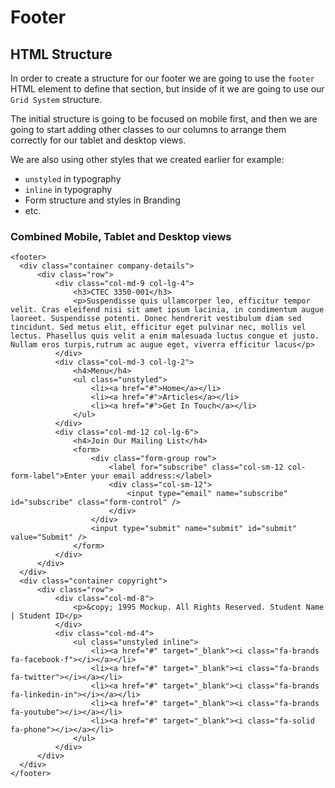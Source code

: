 # Footer

## HTML Structure
In order to create a structure for our footer we are going to use the `footer` HTML element to define that section, but inside of it we are going to use our `Grid System` structure.

The initial structure is going to be focused on mobile first, and then we are going to start adding other classes to our columns to arrange them correctly for our tablet and desktop views.

We are also using other styles that we created earlier for example:
* `unstyled` in typography
* `inline` in typography
* Form structure and styles in Branding
* etc.

### Combined Mobile, Tablet and Desktop views
```
<footer>
  <div class="container company-details">
      <div class="row">
          <div class="col-md-9 col-lg-4">
              <h3>CTEC 3350-001</h3>
              <p>Suspendisse quis ullamcorper leo, efficitur tempor velit. Cras eleifend nisi sit amet ipsum lacinia, in condimentum augue laoreet. Suspendisse potenti. Donec hendrerit vestibulum diam sed tincidunt. Sed metus elit, efficitur eget pulvinar nec, mollis vel lectus. Phasellus quis velit a enim malesuada luctus congue et justo. Nullam eros turpis,rutrum ac augue eget, viverra efficitur lacus</p>
          </div>
          <div class="col-md-3 col-lg-2">
              <h4>Menu</h4>
              <ul class="unstyled">
                  <li><a href="#">Home</a></li>
                  <li><a href="#">Articles</a></li>
                  <li><a href="#">Get In Touch</a></li>
              </ul>
          </div>
          <div class="col-md-12 col-lg-6">
              <h4>Join Our Mailing List</h4>
              <form>
                  <div class="form-group row">
                      <label for="subscribe" class="col-sm-12 col-form-label">Enter your email address:</label>
                      <div class="col-sm-12">
                          <input type="email" name="subscribe" id="subscribe" class="form-control" />
                      </div>
                  </div>
                  <input type="submit" name="submit" id="submit" value="Submit" />
              </form>
          </div>
      </div>
  </div>
  <div class="container copyright">
      <div class="row">
          <div class="col-md-8">
              <p>&copy; 1995 Mockup. All Rights Reserved. Student Name | Student ID</p>
          </div>
          <div class="col-md-4">
              <ul class="unstyled inline">
                  <li><a href="#" target="_blank"><i class="fa-brands fa-facebook-f"></i></a></li>
                  <li><a href="#" target="_blank"><i class="fa-brands fa-twitter"></i></a></li>
                  <li><a href="#" target="_blank"><i class="fa-brands fa-linkedin-in"></i></a></li>
                  <li><a href="#" target="_blank"><i class="fa-brands fa-youtube"></i></a></li>
                  <li><a href="#" target="_blank"><i class="fa-solid fa-phone"></i></a></li>
              </ul>
          </div>
      </div>
  </div>
</footer>
```
